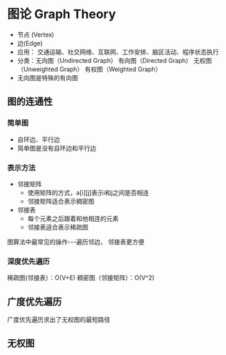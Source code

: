 # 图论 Graph Theory

- 节点 (Vertex)
- 边(Edge)
- 应用： 交通运输、社交网络、互联网、工作安排、脑区活动、程序状态执行
- 分类：无向图（Undirected Graph） 有向图（Directed Graph）
    无权图（Unweighted Graph） 有权图（Weighted Graph）
- 无向图是特殊的有向图


## 图的连通性

### **简单图**
- 自环边、平行边
- 简单图是没有自环边和平行边

### **表示方法**
- 邻接矩阵
  - 使用矩阵的方式，a[i][j]表示i和j之间是否相连
  - 邻接矩阵适合表示稠密图
- 邻接表
  - 每个元素之后跟着和他相连的元素
  - 邻接表适合表示稀疏图

图算法中最常见的操作---遍历邻边， 邻接表更方便


### **深度优先遍历**
稀疏图(邻接表）：O(V+E)
稠密图（邻接矩阵）：O(V^2)

## **广度优先遍历**
广度优先遍历求出了无权图的最短路径


## 无权图
